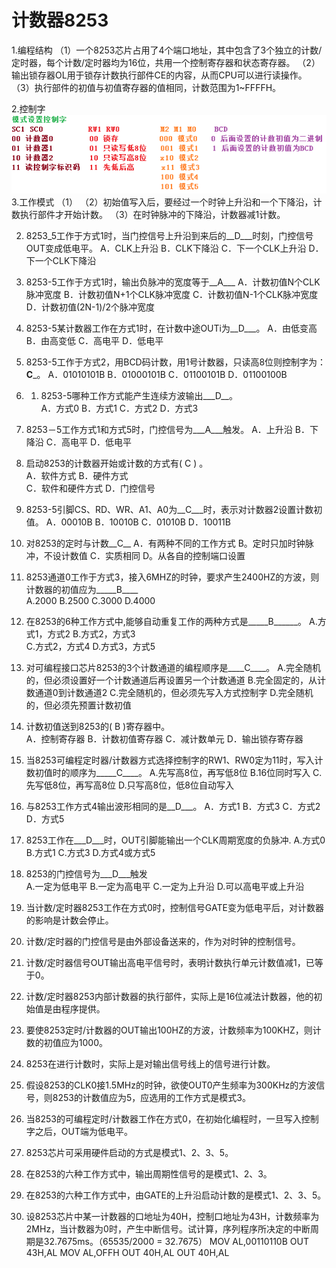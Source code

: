 # 计数器8253

1.编程结构
 （1）一个8253芯片占用了4个端口地址，其中包含了3个独立的计数/定时器，每个计数/定时器均为16位，共用一个控制寄存器和状态寄存器。
 （2）输出锁存器OL用于锁存计数执行部件CE的内容，从而CPU可以进行读操作。
 （3）执行部件的初值与初值寄存器的值相同，计数范围为1~FFFFH。

2.控制字
 ![](8253-control.png)
3.工作模式
 （1）
 （2）初始值写入后，要经过一个时钟上升沿和一个下降沿，计数执行部件才开始计数。
 （3）在时钟脉冲的下降沿，计数器减1计数。

		


2.	8253_5工作于方式1时，当门控信号上升沿到来后的__D___时刻，门控信号OUT变成低电平。
	A．CLK上升沿	B．CLK下降沿
C．下一个CLK上升沿	D．下一个CLK下降沿	  	
4.	8253-5工作于方式1时，输出负脉冲的宽度等于__A___
	A．计数初值N个CLK脉冲宽度	B．计数初值N+1个CLK脉冲宽度
C．计数初值N-1个CLK脉冲宽度	D．计数初值(2N-1)/2个脉冲宽度   
6.	8253-5某计数器工作在方式1时，在计数中途OUTi为__D___。
A．由低变高 	B．由高变低
C．高电平	D．低电平  	

5.	8253-5工作于方式2，用BCD码计数，用1号计数器，只读高8位则控制字为：__C___。
A．01010101B	B．01000101B	
C．01100101B	D．01100100B	

3.	1.	8253-5哪种工作方式能产生连续方波输出___D__。	
A．方式0	B．方式1	C．方式2	D．方式3

8.	8253－5工作方式1和方式5时，门控信号为___A___触发。
 A．上升沿   B．下降沿	C．高电平	D．低电平

7.	启动8253的计数器开始或计数的方式有(  C   ) 。      
A．软件方式          B．硬件方式      
C．软件和硬件方式    D．门控信号  
	
9.	8253-5引脚CS、RD、WR、A1、A0为__C___时，表示对计数器2设置计数初值。
A．00010B	B．10010B   C．01010B	D．10011B
11.	对8253的定时与计数__C__
A．有两种不同的工作方式	B。定时只加时钟脉冲，不设计数值
C．实质相同	D。从各自的控制端口设置
12.	8253通道0工作于方式3，接入6MHZ的时钟，要求产生2400HZ的方波，则计数器的初值应为_____B____	
A.2000 	    B.2500 	C.3000	  D.4000
13.	在8253的6种工作方式中,能够自动重复工作的两种方式是_____B______。
A.方式1，方式2	B.方式2，方式3	
C.方式2，方式4	D.方式3，方式5
14.	对可编程接口芯片8253的3个计数通道的编程顺序是____C____。
A.完全随机的，但必须设置好一个计数通道后再设置另一个计数通道
B.完全固定的，从计数通道0到计数通道2
C.完全随机的，但必须先写入方式控制字
D.完全随机的，但必须先预置计数初值
16.	计数初值送到8253的(  B  )寄存器中。      
A．控制寄存器       B．计数初值寄存器
C．减计数单元       D．输出锁存寄存器  
18.	当8253可编程定时器/计数器方式选择控制字的RW1、RW0定为11时，写入计数初值时的顺序为_____C____。
A.先写高8位，再写低8位       B.16位同时写入
C.先写低8位，再写高8位        D.只写高8位，低8位自动写入
20.	与8253工作方式4输出波形相同的是__D___。
A．方式1	B．方式3	C．方式2	D．方式5
21.	8253工作在___D___时，OUT引脚能输出一个CLK周期宽度的负脉冲.
 A.方式0   B.方式1     C.方式3    D.方式4或方式5
22.	8253的门控信号为___D___触发  
A.一定为低电平  B.一定为高电平    C.一定为上升沿   D.可以高电平或上升沿

2.	当计数/定时器8253工作在方式0时，控制信号GATE变为低电平后，对计数器的影响是计数会停止。


3.	计数/定时器的门控信号是由外部设备送来的，作为对时钟的控制信号。
4.	计数/定时器信号OUT输出高电平信号时，表明计数执行单元计数值减1，已等于0。
6.	计数/定时器8253内部计数器的执行部件，实际上是16位减法计数器，他的初始值是由程序提供。
7.	要使8253定时/计数器的OUT输出100HZ的方波，计数频率为100KHZ，则计数的初值应为1000。
8.	8253在进行计数时，实际上是对输出信号线上的信号进行计数。
9.	假设8253的CLK0接1.5MHz的时钟，欲使OUT0产生频率为300KHz的方波信号，则8253的计数值应为5，应选用的工作方式是模式3。

11.	当8253的可编程定时/计数器工作在方式0，在初始化编程时，一旦写入控制字之后，OUT端为低电平。
12.	8253芯片可采用硬件启动的方式是模式1、2、3、5。
13.	在8253的六种工作方式中，输出周期性信号的是模式1、2、3。
14.	在8253的六种工作方式中，由GATE的上升沿启动计数的是模式1、2、3、5。
16.	设8253芯片中某一计数器的口地址为40H，控制口地址为43H，计数频率为2MHz，当计数器为0时，产生中断信号。试计算，序列程序所决定的中断周期是32.7675ms。（65535/2000 = 32.7675）
MOV AL,00110110B 
OUT 43H,AL 
MOV AL,OFFH 
OUT 40H,AL 
OUT 40H,AL  
